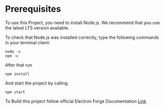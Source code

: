 # Prerequisites
To use this Project, you need to install Node.js. We recommend that you use the latest LTS version available.

To check that Node.js was installed correctly, type the following commands in your terminal client:
```
node -v
npm -v
```
After that run
```
npm install
```
And start the project by calling
```
npm start
```
To Build this project follow official Electron Forge Documentation [Link](https://www.electronforge.io/config/makers)
